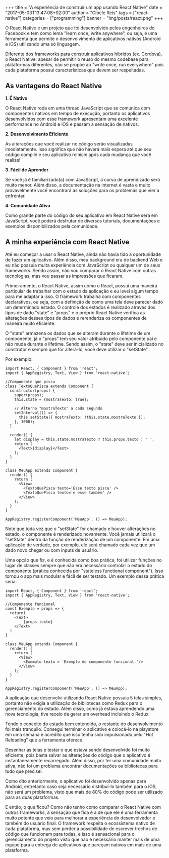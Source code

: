 +++
title = "A experiência de construir um app usando React Native"
date = "2017-05-03T13:47:08+02:00"
author = "Cibele Reis"
tags = ["react-native"]
categories = ["programming"]
banner = "img/posts/react.png"
+++

O React Native é um projeto que foi desenvolvido pelos engenheiros do Facebook e
tem como lema "learn once, write anywhere", ou seja, é uma ferramenta que permite
o desenvolvimento de aplicativos nativos (Android e iOS) utilizando uma só linguagem.

Diferente dos frameworks para construir aplicativos híbridos (ex. Cordova), o React
Native, apesar de permitir o reuso do mesmo codebase para plataformas diferentes, não
se propõe ao "write once, run everywhere" pois cada plataforma possui características
que devem ser respeitadas.


## As vantagens do React Native

**1. É Nativo**

O React Native roda em uma thread JavaScript que se comunica com componentes nativos
 em tempo de execução, portanto os aplicativos desenvolvidos com esse framework
 apresentam uma excelente performance no Android e iOS e passam a sensação de nativos.

**2. Desenvolvimento Eficiente**

As alterações que você realizar no código serão visualizadas imediatamente. Isso significa
que não haverá mais espera até que seu código compile e seu aplicativo reinicie após cada
mudança que você realize!

**3. Fácil de Aprender**

Se você já é familiarizado(a) com JavaScript, a curva de aprendizado será muito menor.
Além disso, a documentação na internet é vasta e muito provavelmente você encontrará as
soluções para os problemas que vier a enfrentar.

**4. Comunidade Ativa**

Como grande parte do código do seu aplicativo em React Native será em JavaScript, você
poderá desfrutar de diversos tutoriais, documentações e exemplos disponibilizados pela comunidade.


## A minha experiência com React Native

Até eu começar a usar o React Native, ainda não havia tido a oportunidade de fazer um aplicativo.
Além disso, meu background era de backend Web e eu não possuia muita experiência com JavaScript ou
qualquer um de seus frameworks. Sendo assim, não vou comparar o React Native com outras tecnologias, mas
vou passar as impressões que ficaram.

Primeiramente, o React Native, assim como o React, possui uma maneira particular de trabalhar com o estado
da aplicação e eu levei algum tempo para me adaptar a isso. O framework trabalha com componentes
declarativos, ou seja, com a definição de como uma tela deve parecer dado um determinado estado.
O controle dos estados é realizado através dos tipos de dado "state" e "props" e o próprio React Native
verifica as alterações desses tipos de dados e rerenderiza os componentes de maneira muito eficiente.

O "state" armazena os dados que se alteram durante o lifetime de um componente, já o "props" tem seu valor
 atribuido pelo componente pai e não muda durante o lifetime. Sendo assim, o "state"
  deve ser inicializado no construtor e sempre que for alterá-lo,
você deve utilizar o "setState".

Por exemplo:

    import React, { Component } from 'react';
    import { AppRegistry, Text, View } from 'react-native';

    //Componente que pisca
    class TextoQuePisca extends Component {
      constructor(props) {
        super(props);
        this.state = {mostraTexto: true};

        // Alterna "mostraTexto" a cada segundo
        setInterval(() => {
          this.setState({ mostraTexto: !this.state.mostraTexto });
        }, 1000);
      }

      render() {
        let display = this.state.mostraTexto ? this.props.texto : ' ';
        return (
          <Text>{display}</Text>
        );
      }
    }

    class MeuApp extends Component {
      render() {
        return (
          <View>
            <TextoQuePisca texto='Esse texto pisca' />
            <TextoQuePisca texto='e esse também' />
          </View>
        );
      }
    }

    AppRegistry.registerComponent('MeuApp', () => MeuApp);

Note que toda vez que o "setState" for chamado e houver alterações no estado, o componente é renderizado novamente.
Você jamais utilizará o "setState" dentro da função de renderização de um componente.
Em uma aplicação de verdade, por exemplo, ele será chamado cada vez que um dado novo chegar ou com inputs de usuário.

Uma opção que fiz, e é conhecida como boa prática, foi utilizar funções no lugar de classes sempre que não era necessário
controlar o estado do componente (prática conhecida por "stateless functional component"). Isso tornou o app mais modular e fácil de ser testado.
Um exemplo dessa prática seria:

    import React, { Component } from 'react';
    import { AppRegistry, Text, View } from 'react-native';

    //Componente funcional
    const Exemplo = props => {
      return(
        <Text>
            {props.texto}
        </Text>
      )
    }

    class MeuApp extends Component {
      render() {
        return (
          <View>
            <Exemplo texto = 'Exemplo de componente funcional.'/>
          </View>
        );
      }
    }

    AppRegistry.registerComponent('MeuApp', () => MeuApp);

A aplicação que desenvolvi utilizando React Native possuia 5 telas simples, portanto não exigia a utilização de
bibliotecas como Redux para o gerenciamento do estado. Além disso, como já estava aprendendo uma nova tecnologia,
tive receio de gerar um overhead incluindo o Redux.

Tendo o conceito do estado bem entendido, o restante do desenvolvimento foi mais tranquilo. Consegui terminar o
aplicativo e colocá-lo na playstore em uma semana e acredito que isso tenha sido impulsionado pelo "Hot Reloading" que a ferramenta oferece.

Desenhar as telas e testar o que estava sendo desenvolvido foi muito eficiente, pois basta salvar as alterações
do código que o aplicativo é instantaneamente recarregado. Além disso, por ter uma comunidade muito ativa, não
foi um problema encontrar documentações ou bibliotecas para tudo que precisei.

Como dito anteriormente, o aplicativo foi desenvolvido apenas para Android, entretanto caso seja
necessário distribuí-lo também para o iOS, não será um problema, visto que  mais de 80% do código
pode ser utilizado para as duas plataformas.

E então, o que ficou? Como não tenho como comparar o React Native com outros frameworks, a sensação que
fica é a de que ele é uma ferramenta muito potente que veio para melhorar a experiência do desenvolvedor
e também do usuário final. O framework respeita o ecossistema nativo de cada plataforma, mas sem perder a
possibilidade de escrever trechos de código que funcionem para todas, e isso é sensacional para o gerenciamento
do projeto visto que não é necessário manter mais de uma equipe para a entrega de aplicativos que pareçam nativos
em mais de uma plataforma.
